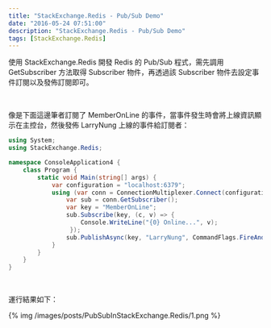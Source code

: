 ```yaml
---
title: "StackExchange.Redis - Pub/Sub Demo"
date: "2016-05-24 07:51:00"
description: "StackExchange.Redis - Pub/Sub Demo"
tags: [StackExchange.Redis]
---
```



使用 StackExchange.Redis 開發 Redis 的 Pub/Sub 程式，需先調用 GetSubscriber 方法取得 Subscriber 物件，再透過該 Subscriber 物件去設定事件訂閱以及發佈訂閱即可。  

<!-- More -->

<br/>


像是下面這邊筆者訂閱了 MemberOnLine 的事件，當事件發生時會將上線資訊顯示在主控台，然後發佈 LarryNung 上線的事件給訂閱者：  

```c#
using System; 
using StackExchange.Redis; 

namespace ConsoleApplication4 { 
    class Program { 
        static void Main(string[] args) { 
            var configuration = "localhost:6379"; 
            using (var conn = ConnectionMultiplexer.Connect(configuration)) { 
                var sub = conn.GetSubscriber(); 
                var key = "MemberOnLine"; 
                sub.Subscribe(key, (c, v) => { 
                    Console.WriteLine("{0} Online...", v);
                 }); 
                sub.PublishAsync(key, "LarryNung", CommandFlags.FireAndForget);
            }
        } 
    } 
}
```

<br/>


運行結果如下：

{% img /images/posts/PubSubInStackExchange.Redis/1.png %}
